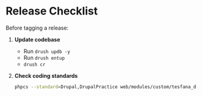 # Release Checklist

Before tagging a release:

1. **Update codebase**
   - Run `drush updb -y`
   - Run `drush entup`
   - `drush cr`

2. **Check coding standards**
   ```bash
   phpcs --standard=Drupal,DrupalPractice web/modules/custom/tesfana_dairy_farm
